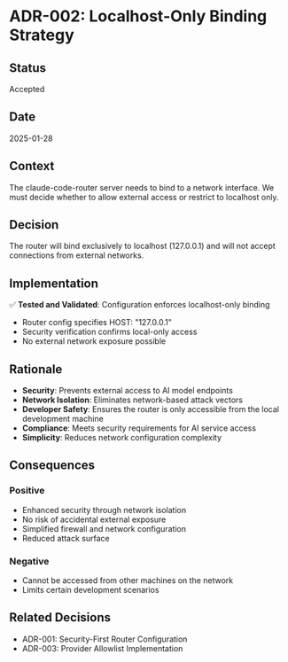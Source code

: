 # ADR-002: Localhost-Only Binding Strategy

## Status
Accepted

## Date
2025-01-28

## Context
The claude-code-router server needs to bind to a network interface. We must decide whether to allow external access or restrict to localhost only.

## Decision
The router will bind exclusively to localhost (127.0.0.1) and will not accept connections from external networks.

## Implementation
✅ **Tested and Validated**: Configuration enforces localhost-only binding
- Router config specifies HOST: "127.0.0.1"
- Security verification confirms local-only access
- No external network exposure possible

## Rationale
- **Security**: Prevents external access to AI model endpoints
- **Network Isolation**: Eliminates network-based attack vectors
- **Developer Safety**: Ensures the router is only accessible from the local development machine
- **Compliance**: Meets security requirements for AI service access
- **Simplicity**: Reduces network configuration complexity

## Consequences
### Positive
- Enhanced security through network isolation
- No risk of accidental external exposure
- Simplified firewall and network configuration
- Reduced attack surface

### Negative
- Cannot be accessed from other machines on the network
- Limits certain development scenarios

## Related Decisions
- ADR-001: Security-First Router Configuration
- ADR-003: Provider Allowlist Implementation
